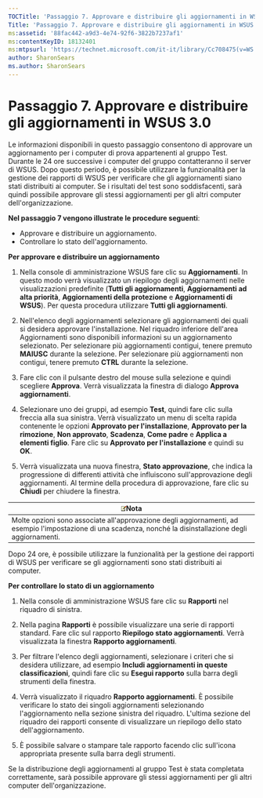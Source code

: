 ```yaml
---
TOCTitle: 'Passaggio 7. Approvare e distribuire gli aggiornamenti in WSUS 3.0'
Title: 'Passaggio 7. Approvare e distribuire gli aggiornamenti in WSUS 3.0'
ms:assetid: '88fac442-a9d3-4e74-92f6-3822b7237af1'
ms:contentKeyID: 18132401
ms:mtpsurl: 'https://technet.microsoft.com/it-it/library/Cc708475(v=WS.10)'
author: SharonSears
ms.author: SharonSears
---
```


Passaggio 7. Approvare e distribuire gli aggiornamenti in WSUS 3.0
==================================================================

Le informazioni disponibili in questo passaggio consentono di approvare un aggiornamento per i computer di prova appartenenti al gruppo Test. Durante le 24 ore successive i computer del gruppo contatteranno il server di WSUS. Dopo questo periodo, è possibile utilizzare la funzionalità per la gestione dei rapporti di WSUS per verificare che gli aggiornamenti siano stati distribuiti ai computer. Se i risultati del test sono soddisfacenti, sarà quindi possibile approvare gli stessi aggiornamenti per gli altri computer dell'organizzazione.

**Nel passaggio 7 vengono illustrate le procedure seguenti**:

-   Approvare e distribuire un aggiornamento.
-   Controllare lo stato dell'aggiornamento.

**Per approvare e distribuire un aggiornamento**
1.  Nella console di amministrazione WSUS fare clic su **Aggiornamenti**. In questo modo verrà visualizzato un riepilogo degli aggiornamenti nelle visualizzazioni predefinite (**Tutti gli aggiornamenti**, **Aggiornamenti ad alta priorità**, **Aggiornamenti della protezione** e **Aggiornamenti di WSUS**). Per questa procedura utilizzare **Tutti gli aggiornamenti**.

2.  Nell'elenco degli aggiornamenti selezionare gli aggiornamenti dei quali si desidera approvare l'installazione. Nel riquadro inferiore dell'area Aggiornamenti sono disponibili informazioni su un aggiornamento selezionato. Per selezionare più aggiornamenti contigui, tenere premuto **MAIUSC** durante la selezione. Per selezionare più aggiornamenti non contigui, tenere premuto **CTRL** durante la selezione.

3.  Fare clic con il pulsante destro del mouse sulla selezione e quindi scegliere **Approva**. Verrà visualizzata la finestra di dialogo **Approva aggiornamenti**.

4.  Selezionare uno dei gruppi, ad esempio **Test**, quindi fare clic sulla freccia alla sua sinistra. Verrà visualizzato un menu di scelta rapida contenente le opzioni **Approvato per l'installazione**, **Approvato per la rimozione**, **Non approvato**, **Scadenza**, **Come padre** e **Applica a elementi figlio**. Fare clic su **Approvato per l'installazione** e quindi su **OK**.

5.  Verrà visualizzata una nuova finestra, **Stato approvazione**, che indica la progressione di differenti attività che influiscono sull'approvazione degli aggiornamenti. Al termine della procedura di approvazione, fare clic su **Chiudi** per chiudere la finestra.

| ![](/security-updates/images/Cc708475.note(WS.10).gif)Nota                                                                                         |
|---------------------------------------------------------------------------------------------------------------------------------------------------------------|
| Molte opzioni sono associate all'approvazione degli aggiornamenti, ad esempio l'impostazione di una scadenza, nonché la disinstallazione degli aggiornamenti. |

Dopo 24 ore, è possibile utilizzare la funzionalità per la gestione dei rapporti di WSUS per verificare se gli aggiornamenti sono stati distribuiti ai computer.

**Per controllare lo stato di un aggiornamento**
1.  Nella console di amministrazione WSUS fare clic su **Rapporti** nel riquadro di sinistra.

2.  Nella pagina **Rapporti** è possibile visualizzare una serie di rapporti standard. Fare clic sul rapporto **Riepilogo stato aggiornamenti**. Verrà visualizzata la finestra **Rapporto aggiornamenti**.

3.  Per filtrare l'elenco degli aggiornamenti, selezionare i criteri che si desidera utilizzare, ad esempio **Includi aggiornamenti in queste classificazioni**, quindi fare clic su **Esegui rapporto** sulla barra degli strumenti della finestra.

4.  Verrà visualizzato il riquadro **Rapporto aggiornamenti**. È possibile verificare lo stato dei singoli aggiornamenti selezionando l'aggiornamento nella sezione sinistra del riquadro. L'ultima sezione del riquadro dei rapporti consente di visualizzare un riepilogo dello stato dell'aggiornamento.

5.  È possibile salvare o stampare tale rapporto facendo clic sull'icona appropriata presente sulla barra degli strumenti.

Se la distribuzione degli aggiornamenti al gruppo Test è stata completata correttamente, sarà possibile approvare gli stessi aggiornamenti per gli altri computer dell'organizzazione.
